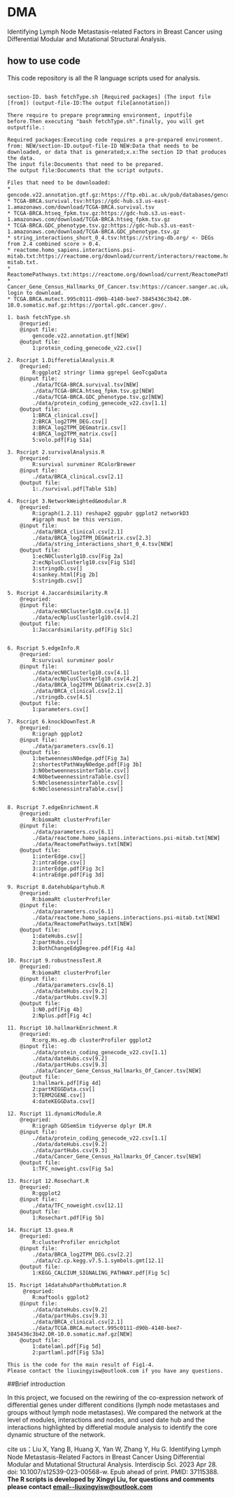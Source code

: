 # DMA
Identifying Lymph Node Metastasis-related Factors in Breast Cancer using Differential Modular and Mutational Structural Analysis.
## how to use code
This code repository is all the R language scripts used for analysis.
```{r, eval = FALSE}

section-ID. bash fetchType.sh [Required packages] (The input file [from]) (output-file-ID:The output file[annotation])

There require to prepare programming environment, inputfile before.Then executing "bash fetchType.sh".finally, you will get outputfile.:

Required packages:Executing code requires a pre-prepared environment.
from: NEW/section-ID.output-file-ID NEW:Data that needs to be downloaded, or data that is generated;x.x:The section ID that produces the data.
The input file:Documents that need to be prepared.
The output file:Documents that the script outputs.

Files that need to be downloaded:
* gencode.v22.annotation.gtf.gz:https://ftp.ebi.ac.uk/pub/databases/gencode/Gencode_human/release_22/gencode.v22.chr_patch_hapl_scaff.annotation.gtf.gz
* TCGA-BRCA.survival.tsv:https://gdc-hub.s3.us-east-1.amazonaws.com/download/TCGA-BRCA.survival.tsv
* TCGA-BRCA.htseq_fpkm.tsv.gz:https://gdc-hub.s3.us-east-1.amazonaws.com/download/TCGA-BRCA.htseq_fpkm.tsv.gz
* TCGA-BRCA.GDC_phenotype.tsv.gz:https://gdc-hub.s3.us-east-1.amazonaws.com/download/TCGA-BRCA.GDC_phenotype.tsv.gz
* string_interactions_short_0_4.tsv:https://string-db.org/ <- DEGs from 2.4 combined score > 0.4.
* reactome.homo_sapiens.interactions.psi-mitab.txt:https://reactome.org/download/current/interactors/reactome.homo_sapiens.interactions.psi-mitab.txt.
* ReactomePathways.txt:https://reactome.org/download/current/ReactomePathways.txt
* Cancer_Gene_Census_Hallmarks_Of_Cancer.tsv:https://cancer.sanger.ac.uk/cosmic. login to download.
* TCGA.BRCA.mutect.995c0111-d90b-4140-bee7-3845436c3b42.DR-10.0.somatic.maf.gz:https://portal.gdc.cancer.gov/.

1. bash fetchType.sh 
	@requried:
	@input file:
		gencode.v22.annotation.gtf[NEW]
	@output file:
		1:protein_coding_genecode_v22.csv[]

2. Rscript 1.DifferetialAnalysis.R 
	@requried:
		R:ggplot2 stringr limma ggrepel GeoTcgaData
	@input file:
		./data/TCGA-BRCA.survival.tsv[NEW]
		./data/TCGA-BRCA.htseq_fpkm.tsv.gz[NEW]
		./data/TCGA-BRCA.GDC_phenotype.tsv.gz[NEW]
		./data/protein_coding_genecode_v22.csv[1.1]
	@output file:
		1:BRCA_clinical.csv[]
		2:BRCA_log2TPM_DEG.csv[]
		3:BRCA_log2TPM_DEGmatrix.csv[]
		4:BRCA_log2TPM_matrix.csv[]
		5:volo.pdf[Fig S1a]

3. Rscript 2.survivalAnalysis.R
	@requried:
		R:survival survminer RColorBrewer
	@input file:
		./data/BRCA_clinical.csv[2.1]
	@output file:
		1:./survival.pdf[Table S1b]

4. Rscript 3.NetworkWeighted&modular.R
	@requried:
		R:igraph(1.2.11) reshape2 ggpubr ggplot2 networkD3
		#igraph must be this version.
	@input file:
		./data/BRCA_clinical.csv[2.1]
		./data/BRCA_log2TPM_DEGmatrix.csv[2.3]
		./data/string_interactions_short_0_4.tsv[NEW]
	@output file:
		1:ecN0Clusterlg10.csv[Fig 2a]
		2:ecNplusClusterlg10.csv[Fig S1d]
		3:stringdb.csv[]
		4:sankey.html[Fig 2b]
		5:stringdb.csv[]

5. Rscript 4.Jaccardsimilarity.R
	@requried:
	@input file:
		./data/ecN0Clusterlg10.csv[4.1]
		./data/ecNplusClusterlg10.csv[4.2]
	@output file:
		1:Jaccardsimilarity.pdf[Fig S1c]


6. Rscript 5.edgeInfo.R
	@requried:
		R:survival survminer poolr
	@input file:
		./data/ecN0Clusterlg10.csv[4.1]
		./data/ecNplusClusterlg10.csv[4.2]
		./data/BRCA_log2TPM_DEGmatrix.csv[2.3]
		./data/BRCA_clinical.csv[2.1]
		./stringdb.csv[4.5]
	@output file:
		1:parameters.csv[]

7. Rscript 6.knockDownTest.R
	@requried:
		R:igraph ggplot2
	@input file:
		./data/parameters.csv[6.1]
	@output file:
		1:betweennessN0edge.pdf[Fig 3a]
		2:shortestPathWayN0edge.pdf[Fig 3b]
		3:N0betweennessinterTable.csv[]
		4:N0betweennessintraTable.csv[]
		5:N0closenessinterTable.csv[]
		6:N0closenessintraTable.csv[]


8. Rscript 7.edgeEnrichment.R
	@requried:
		R:biomaRt clusterProfiler
	@input file:
		./data/parameters.csv[6.1]
		./data/reactome.homo_sapiens.interactions.psi-mitab.txt[NEW]
		./data/ReactomePathways.txt[NEW]
	@output file:
		1:interEdge.csv[]
		2:intraEdge.csv[]
		3:interEdge.pdf[Fig 3c]
		4:intraEdge.pdf[Fig 3d]

9. Rscript 8.datehub&partyhub.R
	@requried:
		R:biomaRt clusterProfiler
	@input file:
		./data/parameters.csv[6.1]
		./data/reactome.homo_sapiens.interactions.psi-mitab.txt[NEW]
		./data/ReactomePathways.txt[NEW]
	@output file:
		1:dateHubs.csv[]
		2:partHubs.csv[]
		3:BothChangeEdgDegree.pdf[Fig 4a]

10. Rscript 9.robustnessTest.R
	@requried:
		R:biomaRt clusterProfiler
	@input file:
		./data/parameters.csv[6.1]
		./data/dateHubs.csv[9.2]
		./data/partHubs.csv[9.3]
	@output file:
		1:N0.pdf[Fig 4b]
		2:Nplus.pdf[Fig 4c]

11. Rscript 10.hallmarkEnrichment.R
	@requried:
		R:org.Hs.eg.db clusterProfiler ggplot2
	@input file:
		./data/protein_coding_genecode_v22.csv[1.1]
		./data/dateHubs.csv[9.2]
		./data/partHubs.csv[9.3]
		./data/Cancer_Gene_Census_Hallmarks_Of_Cancer.tsv[NEW]
	@output file:
		1:hallmark.pdf[Fig 4d]
		2:partKEGGData.csv[]
		3:TERM2GENE.csv[]
		4:dateKEGGData.csv[]

12. Rscript 11.dynamicModule.R
	@requried:
		R:igraph GOSemSim tidyverse dplyr EM.R
	@input file:
		./data/protein_coding_genecode_v22.csv[1.1]
		./data/dateHubs.csv[9.2]
		./data/partHubs.csv[9.3]
		./data/Cancer_Gene_Census_Hallmarks_Of_Cancer.tsv[NEW]
	@output file:
		1:TFC_noweight.csv[Fig 5a]

13. Rscript 12.Rosechart.R
	@requried:
		R:ggplot2
	@input file:
		./data/TFC_noweight.csv[12.1]
	@output file:
		1:Rosechart.pdf[Fig 5b]

14. Rscript 13.gsea.R
	@requried:
		R:clusterProfiler enrichplot
	@input file:
		./data/BRCA_log2TPM_DEG.csv[2.2]
		./data/c2.cp.kegg.v7.5.1.symbols.gmt[12.1]
	@output file:
		1:KEGG_CALCIUM_SIGNALING_PATHWAY.pdf[Fig 5c]

15. Rscript 14datahubParthubMutation.R
	 @requried:
		R:maftools ggplot2
	@input file:
		./data/dateHubs.csv[9.2]
		./data/partHubs.csv[9.3]
		./data/BRCA_clinical.csv[2.1]
		./data/TCGA.BRCA.mutect.995c0111-d90b-4140-bee7-3845436c3b42.DR-10.0.somatic.maf.gz[NEW]
	@output file:
		1:datelaml.pdf[Fig 5d]
		2:partlaml.pdf[Fig S3a]

This is the code for the main result of Fig1-4.
Please contact the liuxingyisw@outlook.com if you have any questions.
```
##Brief introduction


In this project, we focused on the rewiring of the co-expression network of differential genes under different conditions (lymph node metastases and groups without lymph node metastases). We compared the network at the level of modules, interactions and nodes, and used date hub and the interactions highlighted by differetial module analysis to identify the core dynamic structure of the network.

cite us：Liu X, Yang B, Huang X, Yan W, Zhang Y, Hu G. Identifying Lymph Node Metastasis-Related Factors in Breast Cancer Using Differential Modular and Mutational Structural Analysis. Interdiscip Sci. 2023 Apr 28. doi: 10.1007/s12539-023-00568-w. Epub ahead of print. PMID: 37115388.
**The R scripts is developed by Xingyi Liu, for questions and comments please contact email--liuxingyisw@outlook.com**

